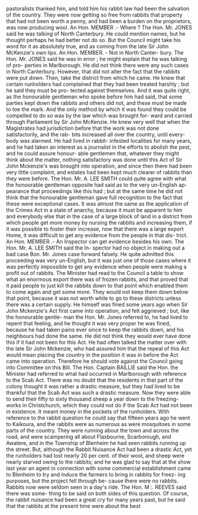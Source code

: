 pastoralists thanked him, and told him his rabbit law had been the salvation of the country. They were now getting so free from rabbits that property that had not been worth a penny, and had been a burden on the proprietors, was now producing wool. An Hon. MEMBER .- Where ? The Hon. Mr. JONES said he was talking of North Canterbury. He could mention names, but he thought perhaps he had better not do so. But the Council might take his word for it as absolutely true, and as coming from the late Sir John McKenzie's own lips. An Hon. MEMBER. - Not in North Canter- bury. The Hon. Mr. JONES said he was in error ; he might explain that he was talking of pro- perties in Marlborough. He did not think there were any such cases in North Canterbury. However, that did not alter the fact that the rabbits were put down. Then, take the district from which he came. He knew that certain runholders had complained that they had been treated harshly ; but he said they must be pro- tected against themselves. And it was quite right, as the honourable gentleman who spoke before him had said, that some parties kept down the rabbits and others did not, and these must be made to toe the mark. And the only method by which it was found they could be compelled to do so was by the law which was brought for- ward and carried through Parliament by Sir John McKenzie. He knew very well that when the Magistrates had jurisdiction before that the work was not done satisfactorily, and the rab- bits increased all over the country, until every- body was alarmed. He had lived in rabbit- infested localities for many years, and he had taken an interest as a journalist in the efforts to abolish the pest, and he could assure honour- able gentlemen that, whatever they might think about the matter, nothing satisfactory was done until this Act of Sir John Mckenzie's was brought into operation, and since then there had been very little complaint, and estates had been kept much clearer of rabbits than they were before. The Hon. Mr. A. LEE SMITH could quite agree with what the honourable gentleman opposite had said as to the very un-English ap- pearance that proceedings like this had ; but at the same time he did not think that the honourable gentleman gave full recognition to the fact that these were exceptional cases. It was almost the same as the application of the Crimes Act in a state of anarchy, because it must be apparent to him and everybody else that in the case of a large block of land in a district from which people get more money by nursing the rabbits and increasing them, if it was possible to foster their increase, now that there was a large export Home, it was difficult to get any evidence from the people in that dis- trict. An Hon. MEMBER .- An Inspector can get evidence besides his own. The Hon. Mr. A. LEE SMITH said the In- spector had no object in making out a bad case Bon. Mr. Jones case forward falsely. He quite admitted this proceeding was very un-English, but it was just one of those cases where it was perfectly impossible to get any evidence when people were making a profit out of rabbits. The Minister had read to the Council a table to show what an enormous export there was of frozen rabbits, and that proved that it paid people to just kill the rabbits down to that point which enabled them to come again and get some more. They would not keep them down below that point, because it was not worth while to go to these districts unless there was a certain supply. He himself was fined some years ago when Sir John Mckenzie's Act first came into operation, and felt aggrieved ; but, like the honourable gentle- man the Hon. Mr. Jones referred to, he had lived to repent that feeling, and he thought it was very proper he was fined, because he had taken pains ever since to keep the rabbits down, and his neighbours had done the same. He did not think they would ever have done this if it had not been for this Act. He had often talked the matter over with the late Sir John Mckenzie, who had assured him that the repeal of this Act would mean placing the country in the position it was in before the Act came into operation. Therefore he should vote against the Council going into Committee on this Bill. The Hon. Captain BAILLIE said the Hon. the Minister had referred to what had occurred in Marlborough with reference to the Scab Act. There was no doubt that the residents in that part of the colony thought it was rather a drastic measure, but they had lived to be thankful that the Scab Act was such a drastic measure. Now they were able to send their fifty to sixty thousand sheep a year down to the freezing-works in Christchurch, which they could not do if the Scab Act had not been in existence. It meant money in the pockets of the runholders. With reference to the rabbit question he could say that fifteen years ago he went to Kaikoura, and the rabbits were as numerous as were mosquitoes in some parts of the country. They were running about the town and across the road, and were scampering all about Flaxbourne, Scarborough, and Awatere, and in the Township of Blenheim he had seen rabbits running up the street. But, although the Rabbit Nuisance Act had been a drastic Act, yet the runholders had lost nearly 20 per cent. of their wool, and sheep were nearly starved owing to the rabbits; and he was glad to say that at the show last year an agent in connection with some commercial establishment came to Blenheim to try and induce the farmers to bring in rabbits for freez- ing purposes, but the project fell through be- cause there were no rabbits. Rabbits now were seldom seen in a day's ride. The Hon. M :. REEVES said there was some- thing to be said on both sides of this question. Of course, the rabbit nuisance had been a great cry for many years past, but he said that the rabbits at the present time were about the best 